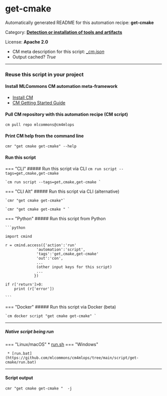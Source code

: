 # get-cmake
Automatically generated README for this automation recipe: **get-cmake**

Category: **[Detection or installation of tools and artifacts](..)**

License: **Apache 2.0**


* CM meta description for this script: *[_cm.json](https://github.com/mlcommons/cm4mlops/tree/main/script/get-cmake/_cm.json)*
* Output cached? *True*

---
### Reuse this script in your project

#### Install MLCommons CM automation meta-framework

* [Install CM](https://docs.mlcommons.org/ck/install)
* [CM Getting Started Guide](https://docs.mlcommons.org/ck/getting-started/)

#### Pull CM repository with this automation recipe (CM script)

```cm pull repo mlcommons@cm4mlops```

#### Print CM help from the command line

````cmr "get cmake get-cmake" --help````

#### Run this script

=== "CLI"
    ##### Run this script via CLI
    `cm run script --tags=get,cmake,get-cmake`

    `cm run script --tags=get,cmake,get-cmake `

=== "CLI Alt"
    ##### Run this script via CLI (alternative)

    `cmr "get cmake get-cmake"`

    `cmr "get cmake get-cmake " `


=== "Python"
    ##### Run this script from Python


    ```python

    import cmind

    r = cmind.access({'action':'run'
                  'automation':'script',
                  'tags':'get,cmake,get-cmake'
                  'out':'con',
                  ...
                  (other input keys for this script)
                  ...
                 })

    if r['return']>0:
        print (r['error'])

    ```


=== "Docker"
    ##### Run this script via Docker (beta)

    `cm docker script "get cmake get-cmake" `

___


##### Native script being run
=== "Linux/macOS"
     * [run.sh](https://github.com/mlcommons/cm4mlops/tree/main/script/get-cmake/run.sh)
=== "Windows"

     * [run.bat](https://github.com/mlcommons/cm4mlops/tree/main/script/get-cmake/run.bat)
___
#### Script output
`cmr "get cmake get-cmake "  -j`